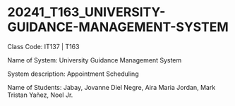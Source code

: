 # 20241_T163_UNIVERSITY-GUIDANCE-MANAGEMENT-SYSTEM

Class Code: IT137 | T163

Name of System: University Guidance Management System

System description: Appointment Scheduling

Name of Students: Jabay, Jovanne Diel
                  Negre, Aira Maria
                  Jordan, Mark Tristan
                  Yañez, Noel Jr.
